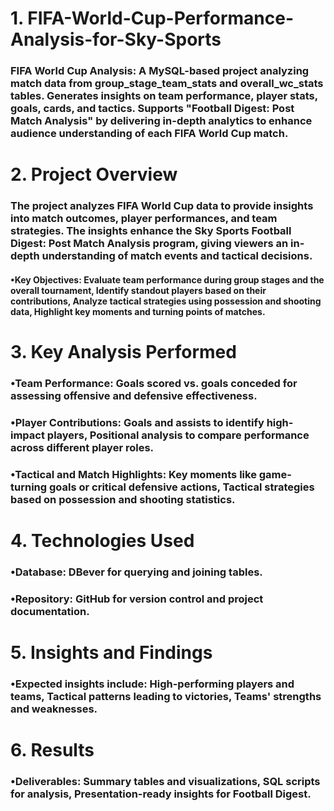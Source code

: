 # 1. FIFA-World-Cup-Performance-Analysis-for-Sky-Sports
### FIFA World Cup Analysis: A MySQL-based project analyzing match data from group_stage_team_stats and overall_wc_stats tables. Generates insights on team performance, player stats, goals, cards, and tactics. Supports "Football Digest: Post Match Analysis" by delivering in-depth analytics to enhance audience understanding of each FIFA World Cup match.
# 2. Project Overview
### The project analyzes FIFA World Cup data to provide insights into match outcomes, player performances, and team strategies. The insights enhance the Sky Sports Football Digest: Post Match Analysis program, giving viewers an in-depth understanding of match events and tactical decisions. 
#### •Key Objectives: Evaluate team performance during group stages and the overall tournament, Identify standout players based on their contributions, Analyze tactical strategies using possession and shooting data, Highlight key moments and turning points of matches.
# 3. Key Analysis Performed
### •Team Performance: Goals scored vs. goals conceded for assessing offensive and defensive effectiveness.
### •Player Contributions: Goals and assists to identify high-impact players, Positional analysis to compare performance across different player roles.
### •Tactical and Match Highlights: Key moments like game-turning goals or critical defensive actions, Tactical strategies based on possession and shooting statistics.
# 4. Technologies Used
### •Database: DBever for querying and joining tables.
### •Repository: GitHub for version control and project documentation.
# 5. Insights and Findings
### •Expected insights include: High-performing players and teams, Tactical patterns leading to victories, Teams' strengths and weaknesses.
# 6. Results
### •Deliverables: Summary tables and visualizations, SQL scripts for analysis, Presentation-ready insights for Football Digest.
